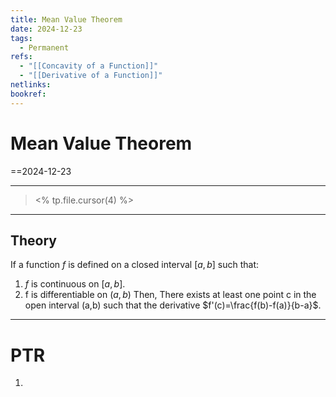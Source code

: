 ```yaml
---
title: Mean Value Theorem
date: 2024-12-23
tags:
  - Permanent
refs:
  - "[[Concavity of a Function]]"
  - "[[Derivative of a Function]]"
netlinks: 
bookref:
---
```

# Mean Value Theorem
==2024-12-23

---
> <% tp.file.cursor(4) %>

---
## Theory
If a function $f$ is defined on a closed interval $[a,b]$ such that:
1. $f$ is continuous on $[a,b]$.
2. f is differentiable on $(a,b)$
Then, There exists at least one point c in the open interval (a,b) such that the derivative $f'(c)=\frac{f(b)-f(a)}{b-a}$.

---
# PTR

1. 